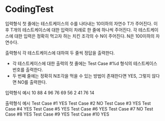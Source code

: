 # CodingTest

입력형식
첫 줄에는 테스트케이스의 수를 나타내는 10이하의 자연수 T가 주어진다. 이후 T개의 테스트케이스에 대한 입력이 차례로 한 줄에 하나씩 주어진다.
각 테스트케이스에 대한 입력은 정확히 먹고자 하는 치킨 조각의 수 N이 주어진다. N은 100이하의 자연수다.

출력형식
각 테스트케이스에 대하여 두 줄씩 정답을 출력한다.
- 각 테스트케이스에 대한 출력의 첫 줄에는 Test Case #%d 형식의 테스트케이스 번호를 출력한다.
- 두 번째 줄에는 정확히 N조각을 먹을 수 있는 방법이 존재한다면 YES, 그렇지 않다면 NO를 출력한다.

입력형식 예시
10
88
4
96
76
69
56
2
41
76
14

출력형식 예시
Test Case #1
YES
Test Case #2
NO
Test Case #3
YES
Test Case #4
YES
Test Case #5
YES
Test Case #6
YES
Test Case #7
NO
Test Case #8
YES
Test Case #9
YES
Test Case #10
YES
